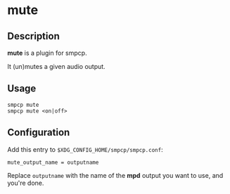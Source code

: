 # mute

## Description

**mute** is a plugin for smpcp.

It (un)mutes a given audio output.

## Usage

`smpcp mute`  
`smpcp mute <on|off>`

## Configuration

Add this entry to `$XDG_CONFIG_HOME/smpcp/smpcp.conf`:  

```
mute_output_name = outputname
```

Replace `outputname` with the name of the **mpd** output you want to use, and you're done.

